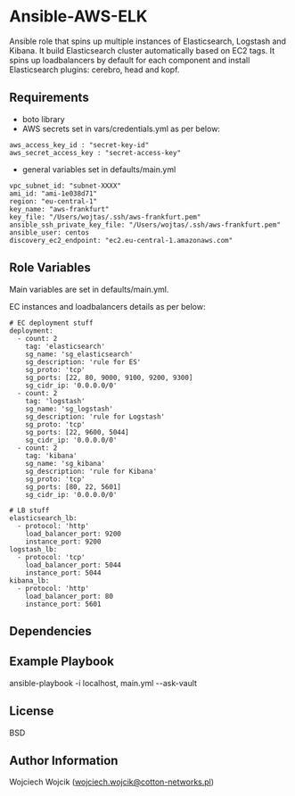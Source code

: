 Ansible-AWS-ELK
=========

Ansible role that spins up multiple instances of Elasticsearch, Logstash and Kibana. It build Elasticsearch cluster automatically based on EC2 tags. It spins up loadbalancers by default for each component and install Elasticsearch plugins: cerebro, head and kopf.

Requirements
------------

- boto library
- AWS secrets set in vars/credentials.yml as per below:
```
aws_access_key_id : "secret-key-id"
aws_secret_access_key : "secret-access-key"
```
- general variables set in defaults/main.yml
```
vpc_subnet_id: "subnet-XXXX"
ami_id: "ami-1e038d71"
region: "eu-central-1"
key_name: "aws-frankfurt"
key_file: "/Users/wojtas/.ssh/aws-frankfurt.pem"
ansible_ssh_private_key_file: "/Users/wojtas/.ssh/aws-frankfurt.pem"
ansible_user: centos
discovery_ec2_endpoint: "ec2.eu-central-1.amazonaws.com"
```


Role Variables
--------------

Main variables are set in defaults/main.yml. 

EC instances and loadbalancers details as per below:
```
# EC deployment stuff
deployment:
  - count: 2
    tag: 'elasticsearch'
    sg_name: 'sg_elasticsearch'
    sg_description: 'rule for ES'
    sg_proto: 'tcp'
    sg_ports: [22, 80, 9000, 9100, 9200, 9300]
    sg_cidr_ip: '0.0.0.0/0' 
  - count: 2
    tag: 'logstash'
    sg_name: 'sg_logstash'
    sg_description: 'rule for Logstash'
    sg_proto: 'tcp'
    sg_ports: [22, 9600, 5044]
    sg_cidr_ip: '0.0.0.0/0' 
  - count: 2
    tag: 'kibana'
    sg_name: 'sg_kibana'
    sg_description: 'rule for Kibana'
    sg_proto: 'tcp'
    sg_ports: [80, 22, 5601]
    sg_cidr_ip: '0.0.0.0/0'

# LB stuff
elasticsearch_lb:
  - protocol: 'http'
    load_balancer_port: 9200
    instance_port: 9200 
logstash_lb:
  - protocol: 'tcp'
    load_balancer_port: 5044
    instance_port: 5044 
kibana_lb:
  - protocol: 'http'
    load_balancer_port: 80
    instance_port: 5601
```

Dependencies
------------


Example Playbook
----------------

ansible-playbook -i localhost, main.yml --ask-vault

License
-------

BSD

Author Information
------------------

Wojciech Wojcik (wojciech.wojcik@cotton-networks.pl)
